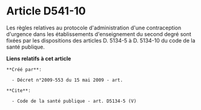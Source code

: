# Article D541-10

Les règles relatives au protocole d'administration d'une contraception d'urgence dans les établissements d'enseignement du
second degré sont fixées par les dispositions des articles D. 5134-5 à D. 5134-10 du code de la santé publique.

**Liens relatifs à cet article**

	**Créé par**:

	  - Décret n°2009-553 du 15 mai 2009 - art.

	**Cite**:

	  - Code de la santé publique - art. D5134-5 (V)
